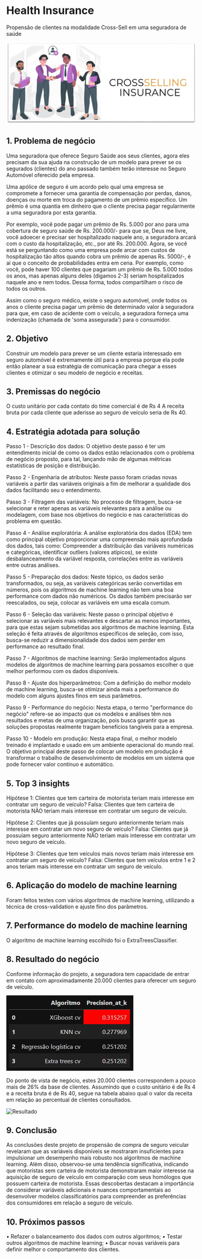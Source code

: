 # Health Insurance

Propensão de clientes na modalidade Cross-Sell em uma seguradora de saúde

![Grafico](Img/health_insurance.JPG)

## 1.	Problema de negócio
Uma seguradora que oferece Seguro Saúde aos seus clientes, agora eles precisam da sua ajuda na construção de um modelo para prever se os segurados (clientes) do ano passado também terão interesse no Seguro Automóvel oferecido pela empresa.

Uma apólice de seguro é um acordo pelo qual uma empresa se compromete a fornecer uma garantia de compensação por perdas, danos, doenças ou morte em troca do pagamento de um prêmio específico. Um prêmio é uma quantia em dinheiro que o cliente precisa pagar regularmente a uma seguradora por esta garantia.

Por exemplo, você pode pagar um prêmio de Rs. 5.000 por ano para uma cobertura de seguro saúde de Rs. 200.000/- para que se, Deus me livre, você adoecer e precisar ser hospitalizado naquele ano, a seguradora arcará com o custo da hospitalização, etc., por até Rs. 200.000. Agora, se você está se perguntando como uma empresa pode arcar com custos de hospitalização tão altos quando cobra um prêmio de apenas Rs. 5000/-, é aí que o conceito de probabilidades entra em cena. Por exemplo, como você, pode haver 100 clientes que pagariam um prêmio de Rs. 5.000 todos os anos, mas apenas alguns deles (digamos 2-3) seriam hospitalizados naquele ano e nem todos. Dessa forma, todos compartilham o risco de todos os outros.

Assim como o seguro médico, existe o seguro automóvel, onde todos os anos o cliente precisa pagar um prêmio de determinado valor à seguradora para que, em caso de acidente com o veículo, a seguradora forneça uma indenização (chamada de 'soma assegurada') para o consumidor.

## 2.	Objetivo
Construir um modelo para prever se um cliente estaria interessado em seguro automóvel é extremamente útil para a empresa porque ela pode então planear a sua estratégia de comunicação para chegar a esses clientes e otimizar o seu modelo de negócio e receitas.

## 3.	Premissas do negócio
O custo unitário por cada contato do time comercial é de Rs 4
A receita bruta por cada cliente que aderisse ao seguro de veículo seria de Rs 40.

## 4.	Estratégia adotada para solução

Passo 1 - Descrição dos dados: O objetivo deste passo é ter um entendimento inicial de como os dados estão relacionados com o problema de negócio proposto, para tal, lançando mão de algumas métricas estatísticas de posição e distribuição.

Passo 2 - Engenharia de atributos: Neste passo foram criadas novas variáveis a partir das variáveis originais a fim de melhorar a qualidade dos dados facilitando seu o entendimento.

Passo 3 - Filtragem das variáveis: No processo de filtragem, busca-se selecionar e reter apenas as variáveis relevantes para a análise ou modelagem, com base nos objetivos do negócio e nas características do problema em questão.
 
Passo 4 - Análise exploratória: A análise exploratória dos dados (EDA) tem como principal objetivo proporcionar uma compreensão mais aprofundada dos dados, tais como: Compreender a distribuição das variáveis numéricas e categóricas, identificar outliers (valores atípicos), se existe desbalanceamento da variável resposta, correlações entre as variáveis entre outras análises.

Passo 5 - Preparação dos dados: Neste tópico, os dados serão transformados, ou seja, as variáveis categóricas serão convertidas em números, pois os algoritmos de machine learning não tem uma boa performance com dados não numéricos. Os dados também precisarão ser reescalados, ou seja, colocar as variáveis em uma escala comum.
 
Passo 6 - Seleção das variáveis: Neste passo o principal objetivo é selecionar as variáveis mais relevantes e descartar as menos importantes, para que estas sejam submetidas aos algoritmos de machine learning. Esta seleção é feita através de algoritmos específicos de seleção, com isso, busca-se reduzir a dimensionalidade dos dados sem perder em performance ao resultado final.

Passo 7 - Algoritmos de machine learning: Serão implementados alguns modelos de algoritmos de machine learning para possamos escolher o que melhor performou com os dados disponíveis.
 
Passo 8 - Ajuste dos hiperparâmetros: Com a definição do melhor modelo de machine learning, busca-se otimizar ainda mais a performance do modelo com alguns ajustes finos em seus parâmetros.

Passo 9 - Performance do negócio: Nesta etapa, o termo "performance do negócio" refere-se ao impacto que os modelos e análises têm nos resultados e metas de uma organização, pois busca garantir que as soluções propostas realmente tragam benefícios tangíveis para a empresa.

Passo 10 - Modelo em produção: Nesta etapa final, o melhor modelo treinado é implantado e usado em um ambiente operacional do mundo real. O objetivo principal deste passo de colocar um modelo em produção é transformar o trabalho de desenvolvimento de modelos em um sistema que pode fornecer valor contínuo e automático.

## 5.	Top 3 insights
Hipótese 1: Clientes que tem carteira de motorista teriam mais interesse em contratar um seguro de veículo?
Falsa: Clientes que tem carteira de motorista NÃO teriam mais interesse em contratar um seguro de veículo.

Hipótese 2: Clientes que já possuíam seguro anteriormente teriam mais interesse em contratar um novo seguro de veículo?
Falsa: Clientes que já possuíam seguro anteriormente NÃO teriam mais interesse em contratar um novo seguro de veículo.

Hipótese 3: Clientes que tem veículos mais novos teriam mais interesse em contratar um seguro de veículo?
Falsa: Clientes que tem veículos entre 1 e 2 anos teriam mais interesse em contratar um seguro de veículo.

## 6.	Aplicação do modelo de machine learning
Foram feitos testes com vários algoritmos de machine learning, utilizando a técnica de cross-validation e ajuste fino dos parâmetros.

## 7.	Performance do modelo de machine learning
O algoritmo de machine learning escolhido foi o ExtraTreesClassifier.

## 8.	Resultado do negócio
Conforme informação do projeto, a seguradora tem capacidade de entrar em contato com aproximadamente 20.000 clientes para oferecer um seguro de veículo.

![Tabela](Img/Tabela_algoritmos.JPG)

Do ponto de vista de negócio, estes 20.000 clientes correspondem a pouco mais de 26% da base de clientes.
Assumindo que o custo unitário é de Rs 4 e a receita bruta é de Rs 40, segue na tabela abaixo qual o valor da receita em relação ao percentual de clientes consultados.  

![Resultado](Img/resultado_algoritmos.JPG)

## 9.	Conclusão
As conclusões deste projeto de propensão de compra de seguro veicular revelaram que as variáveis disponíveis se mostraram insuficientes para impulsionar um desempenho mais robusto nos algoritmos de machine learning. Além disso, observou-se uma tendência significativa, indicando que motoristas sem carteira de motorista demonstraram maior interesse na aquisição de seguro de veículo em comparação com seus homólogos que possuem carteira de motorista. Essas descobertas destacam a importância de considerar variáveis adicionais e nuances comportamentais ao desenvolver modelos classificatórios para compreender as preferências dos consumidores em relação a seguro de veículo.

## 10.	Próximos passos
•	Refazer o balanceamento dos dados com outros algoritmos;
•	Testar outros algoritmos de machine learning;
•	Buscar novas variáveis para definir melhor o comportamento dos clientes.
